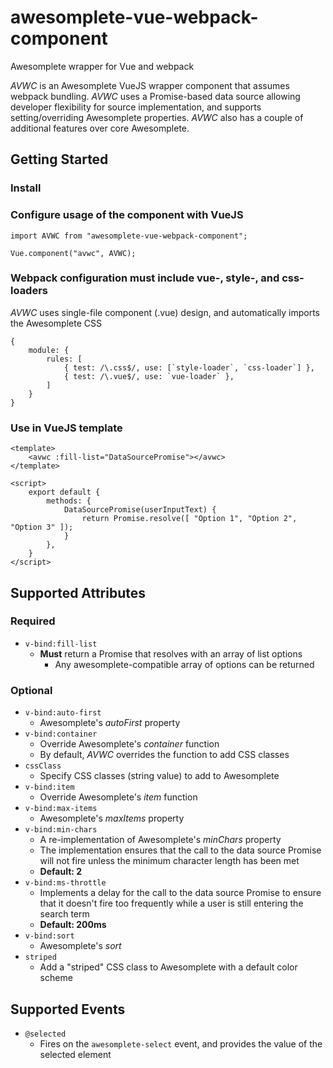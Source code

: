 # awesomplete-vue-webpack-component
Awesomplete wrapper for Vue and webpack

*AVWC* is an Awesomplete VueJS wrapper component that assumes webpack bundling.
*AVWC* uses a Promise-based data source allowing developer flexibility for source implementation, and supports setting/overriding Awesomplete properties.
*AVWC* also has a couple of additional features over core Awesomplete.

## Getting Started

### Install

### Configure usage of the component with VueJS
```
import AVWC from "awesomplete-vue-webpack-component";

Vue.component("avwc", AVWC);
```

### Webpack configuration must include vue-, style-, and css- loaders

*AVWC* uses single-file component (.vue) design, and automatically imports the Awesomplete CSS

```
{
    module: {
        rules: [
            { test: /\.css$/, use: [`style-loader`, `css-loader`] },
            { test: /\.vue$/, use: `vue-loader` },
        ]
    }
}
```

### Use in VueJS template

```
<template>
    <avwc :fill-list="DataSourcePromise"></avwc>
</template>

<script>
    export default {
        methods: {
            DataSourcePromise(userInputText) {
                return Promise.resolve([ "Option 1", "Option 2", "Option 3" ]);
            }
        },
    }
</script>
```

## Supported Attributes

### Required

+ ```v-bind:fill-list```
    + **Must** return a Promise that resolves with an array of list options
        + Any awesomplete-compatible array of options can be returned

### Optional

+ ```v-bind:auto-first```
    + Awesomplete's *autoFirst* property
+ ```v-bind:container```
    + Override Awesomplete's *container* function
    + By default, *AVWC* overrides the function to add CSS classes
+ ```cssClass```
    + Specify CSS classes (string value) to add to Awesomplete
+ ```v-bind:item```
    + Override Awesomplete's *item* function
+ ```v-bind:max-items```
    + Awesomplete's *maxItems* property
+ ```v-bind:min-chars```
    + A re-implementation of Awesomplete's *minChars* property
    + The implementation ensures that the call to the data source Promise will not fire unless the minimum character length has been met
    + **Default: 2**
+ ```v-bind:ms-throttle```
    + Implements a delay for the call to the data source Promise to ensure that it doesn't fire too frequently while a user is still entering the search term
    + **Default: 200ms**
+ ```v-bind:sort```
    + Awesomplete's *sort*
+ ```striped```
    + Add a "striped" CSS class to Awesomplete with a default color scheme

## Supported Events

+ ```@selected```
    + Fires on the ```awesomplete-select``` event, and provides the value of the selected element
